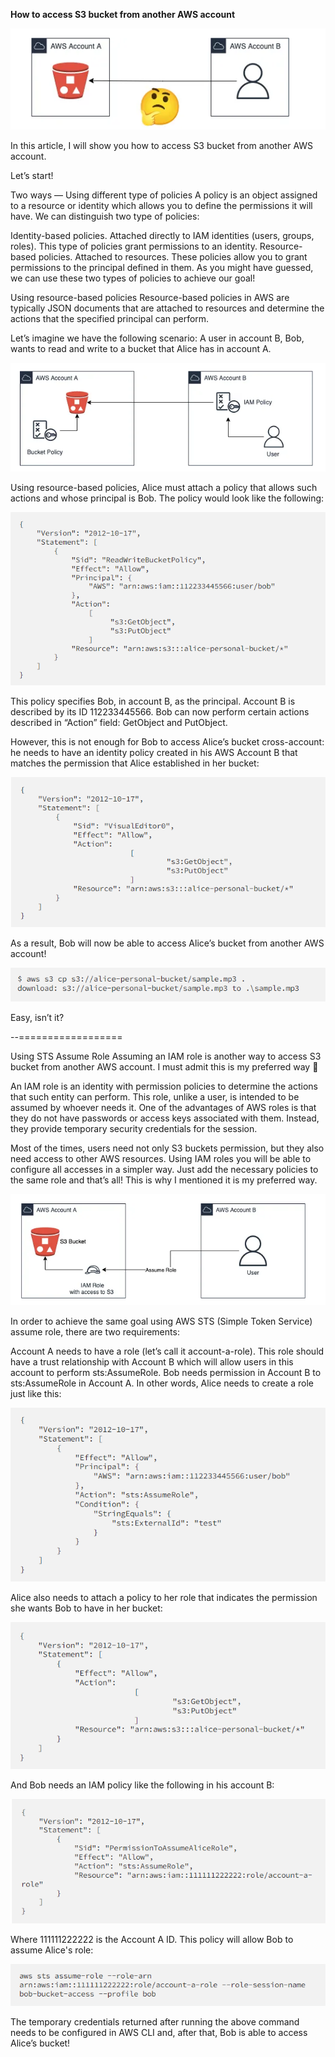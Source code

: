 **How to access S3 bucket from another AWS account**

![High Level Design](./images/p1.png)

In this article, I will show you how to access S3 bucket from another AWS account.

Let’s start!

Two ways — Using different type of policies
A policy is an object assigned to a resource or identity which allows you to define the permissions it will have. We can distinguish two type of policies:

Identity-based policies. Attached directly to IAM identities (users, groups, roles). This type of policies grant permissions to an identity.
Resource-based policies. Attached to resources. These policies allow you to grant permissions to the principal defined in them.
As you might have guessed, we can use these two types of policies to achieve our goal!

Using resource-based policies
Resource-based policies in AWS are typically JSON documents that are attached to resources and determine the actions that the specified principal can perform.

Let’s imagine we have the following scenario: A user in account B, Bob, wants to read and write to a bucket that Alice has in account A.

![High Level Design](./images/p2.png)

Using resource-based policies, Alice must attach a policy that allows such actions and whose principal is Bob. The policy would look like the following:

![High Level Design](./images/p3.png)

This policy specifies Bob, in account B, as the principal. Account B is described by its ID 112233445566. Bob can now perform certain actions described in “Action” field: GetObject and PutObject.

However, this is not enough for Bob to access Alice’s bucket cross-account: he needs to have an identity policy created in his AWS Account B that matches the permission that Alice established in her bucket:

![High Level Design](./images/p4.png)

As a result, Bob will now be able to access Alice’s bucket from another AWS account!

![High Level Design](./images/p5.png)

Easy, isn’t it?

--==================

Using STS Assume Role
Assuming an IAM role is another way to access S3 bucket from another AWS account. I must admit this is my preferred way 😬

An IAM role is an identity with permission policies to determine the actions that such entity can perform. This role, unlike a user, is intended to be assumed by whoever needs it. One of the advantages of AWS roles is that they do not have passwords or access keys associated with them. Instead, they provide temporary security credentials for the session.

Most of the times, users need not only S3 buckets permission, but they also need access to other AWS resources. Using IAM roles you will be able to configure all accesses in a simpler way. Just add the necessary policies to the same role and that’s all! This is why I mentioned it is my preferred way.

![High Level Design](./images/sts1.png)

In order to achieve the same goal using AWS STS (Simple Token Service) assume role, there are two requirements:

Account A needs to have a role (let’s call it account-a-role). This role should have a trust relationship with Account B which will allow users in this account to perform sts:AssumeRole.
Bob needs permission in Account B to sts:AssumeRole in Account A.
In other words, Alice needs to create a role just like this:

![High Level Design](./images/sts2.png)

Alice also needs to attach a policy to her role that indicates the permission she wants Bob to have in her bucket:

![High Level Design](./images/sts3.png)

And Bob needs an IAM policy like the following in his account B:

![High Level Design](./images/sts4.png)

Where 111111222222 is the Account A ID. This policy will allow Bob to assume Alice's role:

![High Level Design](./images/sts5.png)

The temporary credentials returned after running the above command needs to be configured in AWS CLI and, after that, Bob is able to access Alice’s bucket!